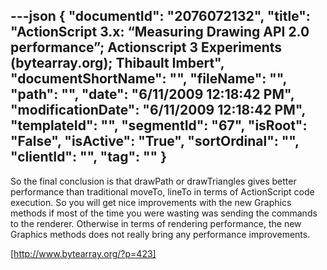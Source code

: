 ---json
{
  "documentId": "2076072132",
  "title": "ActionScript 3.x: “Measuring Drawing API 2.0 performance”; Actionscript 3 Experiments (bytearray.org); Thibault Imbert",
  "documentShortName": "",
  "fileName": "",
  "path": "",
  "date": "6/11/2009 12:18:42 PM",
  "modificationDate": "6/11/2009 12:18:42 PM",
  "templateId": "",
  "segmentId": "67",
  "isRoot": "False",
  "isActive": "True",
  "sortOrdinal": "",
  "clientId": "",
  "tag": ""
}
---

So the final conclusion is that drawPath or drawTriangles gives better performance than traditional moveTo, lineTo in terms of ActionScript code execution. So you will get nice improvements with the new Graphics methods if most of the time you were wasting was sending the commands to the renderer. Otherwise in terms of rendering performance, the new Graphics methods does not really bring any performance improvements.

[http://www.bytearray.org/?p=423]
